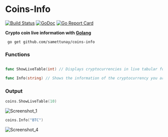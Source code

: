 # Coins-Info

[![Build Status](https://app.travis-ci.com/samettunay/coins-info.svg?branch=main)](https://travis-ci.com/samettunay/coins-info)
[![GoDoc](https://godoc.org/github.com/anaskhan96/soup?status.svg)](https://pkg.go.dev/github.com/anaskhan96/soup)
[![Go Report Card](https://goreportcard.com/badge/github.com/samettunay/coins-info)](https://goreportcard.com/report/github.com/samettunay/coins-info)

**Crypto coin live information with [Golang](https://www.golang.org/)**

```
 go get github.com/samettunay/coins-info
```

### Functions

```go

func ShowLiveTable(int) // Displays cryptocurrencies in live tabular form

func Info(string) // Shows the information of the cryptocurrency you are looking for

```

### Output

```go
coins.ShowLiveTable(10)
```

![Screenshot_1](https://user-images.githubusercontent.com/79511355/162594936-dfb17f6b-3650-493c-808f-407b7a3dad8c.png)

```go
coins.Info("BTC")
```

![Screenshot_4](https://user-images.githubusercontent.com/79511355/162624537-f2f44f79-c658-4a37-8df4-042d6becafc4.png)


